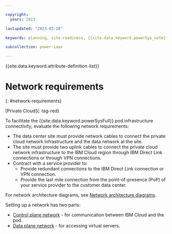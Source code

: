 ```yaml
---

copyright:
  years: 2023

lastupdated: "2023-03-28"

keywords: planning, site-readiness, {{site.data.keyword.powerSys_notm}} as a service, private cloud

subcollection: power-iaas

---
```


{{site.data.keyword.attribute-definition-list}}

# Network requirements
{: #network-requirements}

[Private Cloud]{: tag-red}

To facilitate the {{site.data.keyword.powerSysFull}} pod infrastructure connectivity, evaluate the following network requirements:
* The data center site must provide network cables to connect the private cloud network infrastructure and the data network at the site.
* The site must provide two uplink cables to connect the private cloud network infrastructure to the IBM Cloud region through IBM Direct Link connections or through VPN connections.
* Contract with a service provider to:
    * Provide redundant connections to the IBM Direct Link connection or VPN connection.
    * Provide the last mile connection from the point-of-presence (PoP) of your service provider to the customer data center.  

For network architecture diagrams, see [Network architecture diagrams](/docs-draft/power-iaas?topic=power-iaas-network-private-cloud#netwok-architecture-diagrams).

Setting up a network has two parts:
* [Control plane network](/docs-draft/power-iaas?topic=power-iaas-network-private-cloud#control-plane-network) - for communication between IBM Cloud and the pod.
* [Data plane network](/docs-draft/power-iaas?topic=power-iaas-network-private-cloud#data-plane-network) - for accessing virtual servers.

<!--## Control plane network
{: #control-plane-network}

The private cloud network architecture requires connectivity between two entities, IBM Cloud and the pod that is located in your private cloud data center. This connectivity is the main communication channel and is known as control plane network. For more information, see [Control plane network](/docs-draft/power-iaas?topic=power-iaas-network_overview-on-premises&interface=api#control-plane-network){: external}.

Direct Link 2.0 Connect can be viewed as an alternative to a traditional site-to-site VPN solution that can provide security and privacy, consistent, and higher-throughput connectivity between a remote network and IBM Cloud environments. For more information about Direct Link Connect, see [Getting started with IBM Cloud Direct Link](https://cloud.ibm.com/docs/dl?topic=dl-get-started-with-ibm-cloud-dl){: external}

VPN connection can be established using one of the following methods:
* [site-to-site VPN Connectivity](/docs-draft/power-iaas?topic=power-iaas-network_overview-on-premises&interface=api#vpn){: external}
* [connectivity using IBM Cloud classic environment](/docs-draft/power-iaas?topic=power-iaas-network_overview-on-premises&interface=api#vpn){: external}

Provide the required network-specific information before the pod installation so that either the Direct Link 2.0 connection or VPN connection can be established. For example:
* Autonomous system numbers (ASN)
* Service key
* IP addresses and gateway for the Aggregation Services Router (ASR)
* Network connectivity ports
* Firewall access and permission

## Data plane network
{: #data-plane-network}

The Data Plane Network is enabled when the pods in your data center are connected to your private cloud network infrastructure. Using this connectivity you can access the virtual servers (logical partitions) in the pod through your network instead of IBM Cloud. As part of the network planning, you can review the [Network overview](/docs-draft/power-iaas?topic=power-iaas-network-private-cloud) and available use cases in the [Network use cases](/docs-draft/power-iaas?topic=power-iaas-network_use_cases) sections and identify the use cases that are applicable to you. You can communicate about such requirements before the installation so that you do not have to open separate support tickets to implement those use-cases and configuration.-->
